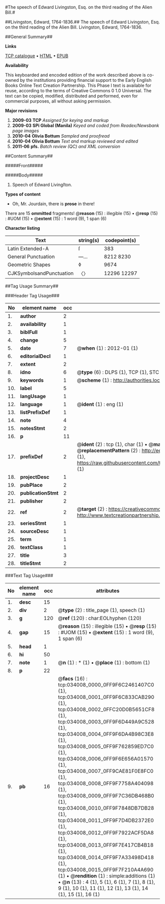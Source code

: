 #The speech of Edward Livingston, Esq. on the third reading of the Alien Bill.#

##Livingston, Edward, 1764-1836.##
The speech of Edward Livingston, Esq. on the third reading of the Alien Bill.
Livingston, Edward, 1764-1836.

##General Summary##

**Links**

[TCP catalogue](http://www.ota.ox.ac.uk/tcp/)  • 
[HTML](http://tei.it.ox.ac.uk/tcp/Texts-HTML/free/N25/N25604.html)  • 
[EPUB](http://tei.it.ox.ac.uk/tcp/Texts-EPUB/free/N25/N25604.epub)

**Availability**

This keyboarded and encoded edition of the
	       work described above is co-owned by the institutions
	       providing financial support to the Early English Books
	       Online Text Creation Partnership. This Phase I text is
	       available for reuse, according to the terms of Creative
	       Commons 0 1.0 Universal. The text can be copied,
	       modified, distributed and performed, even for
	       commercial purposes, all without asking permission.

**Major revisions**

1. __2009-03__ __TCP__ *Assigned for keying and markup*
1. __2009-03__ __SPi Global (Manila)__ *Keyed and coded from Readex/Newsbank page images*
1. __2010-04__ __Olivia Bottum__ *Sampled and proofread*
1. __2010-04__ __Olivia Bottum__ *Text and markup reviewed and edited*
1. __2011-06__ __pfs.__ *Batch review (QC) and XML conversion*

##Content Summary##

#####Front#####

#####Body#####

1. Speech of Edward Livingſton.

**Types of content**

  * Oh, Mr. Jourdain, there is **prose** in there!

There are 15 **ommitted** fragments! 
 @__reason__ (15) : illegible (15)  •  @__resp__ (15) : #UOM (15)  •  @__extent__ (15) : 1 word (9), 1 span (6)

**Character listing**


|Text|string(s)|codepoint(s)|
|---|---|---|
|Latin Extended-A|ſ|383|
|General Punctuation|—…|8212 8230|
|Geometric Shapes|◊|9674|
|CJKSymbolsandPunctuation|〈〉|12296 12297|

##Tag Usage Summary##

###Header Tag Usage###

|No|element name|occ|attributes|
|---|---|---|---|
|1.|__author__|2||
|2.|__availability__|1||
|3.|__biblFull__|1||
|4.|__change__|5||
|5.|__date__|7| @__when__ (1) : 2012-01 (1)|
|6.|__editorialDecl__|1||
|7.|__extent__|2||
|8.|__idno__|6| @__type__ (6) : DLPS (1), TCP (1), STC (1), NOTIS (1), IMAGE-SET (1), EVANS-CITATION (1)|
|9.|__keywords__|1| @__scheme__ (1) : http://authorities.loc.gov/ (1)|
|10.|__label__|5||
|11.|__langUsage__|1||
|12.|__language__|1| @__ident__ (1) : eng (1)|
|13.|__listPrefixDef__|1||
|14.|__note__|4||
|15.|__notesStmt__|2||
|16.|__p__|11||
|17.|__prefixDef__|2| @__ident__ (2) : tcp (1), char (1)  •  @__matchPattern__ (2) : ([0-9\-]+):([0-9IVX]+) (1), (.+) (1)  •  @__replacementPattern__ (2) : http://eebo.chadwyck.com/downloadtiff?vid=$1&page=$2 (1), https://raw.githubusercontent.com/textcreationpartnership/Texts/master/tcpchars.xml#$1 (1)|
|18.|__projectDesc__|1||
|19.|__pubPlace__|2||
|20.|__publicationStmt__|2||
|21.|__publisher__|2||
|22.|__ref__|2| @__target__ (2) : https://creativecommons.org/publicdomain/zero/1.0/ (1), http://www.textcreationpartnership.org/docs/. (1)|
|23.|__seriesStmt__|1||
|24.|__sourceDesc__|1||
|25.|__term__|1||
|26.|__textClass__|1||
|27.|__title__|3||
|28.|__titleStmt__|2||


###Text Tag Usage###

|No|element name|occ|attributes|
|---|---|---|---|
|1.|__desc__|15||
|2.|__div__|2| @__type__ (2) : title_page (1), speech (1)|
|3.|__g__|120| @__ref__ (120) : char:EOLhyphen (120)|
|4.|__gap__|15| @__reason__ (15) : illegible (15)  •  @__resp__ (15) : #UOM (15)  •  @__extent__ (15) : 1 word (9), 1 span (6)|
|5.|__head__|1||
|6.|__hi__|50||
|7.|__note__|1| @__n__ (1) : * (1)  •  @__place__ (1) : bottom (1)|
|8.|__p__|22||
|9.|__pb__|16| @__facs__ (16) : tcp:034008_0000_0FF9F6C2461407C0 (1), tcp:034008_0001_0FF9F6C833CAB290 (1), tcp:034008_0002_0FFC20D0B5651CF8 (1), tcp:034008_0003_0FF9F6D449A9C528 (1), tcp:034008_0004_0FF9F6DA4B98C3E8 (1), tcp:034008_0005_0FF9F762859ED7C0 (1), tcp:034008_0006_0FF9F6E656A01570 (1), tcp:034008_0007_0FF9CAE81F0E8FC0 (1), tcp:034008_0008_0FF9F7758A404098 (1), tcp:034008_0009_0FF9F7C36DB468B0 (1), tcp:034008_0010_0FF9F7848DB7DB28 (1), tcp:034008_0011_0FF9F7D4DB2372E0 (1), tcp:034008_0012_0FF9F7922ACF5DA8 (1), tcp:034008_0013_0FF9F7E417CB4B18 (1), tcp:034008_0014_0FF9F7A33498D418 (1), tcp:034008_0015_0FF9F7F210A4A690 (1)  •  @__rendition__ (1) : simple:additions (1)  •  @__n__ (13) : 4 (1), 5 (1), 6 (1), 7 (1), 8 (1), 9 (1), 10 (1), 11 (1), 12 (1), 13 (1), 14 (1), 15 (1), 16 (1)|
